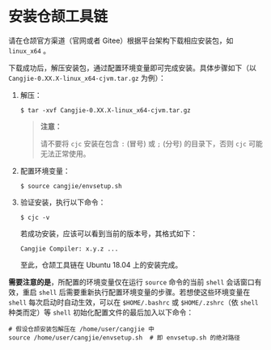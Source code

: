 # 安装仓颉工具链

请在仓颉官方渠道（官网或者 Gitee）根据平台架构下载相应安装包，如 `linux_x64` 。

下载成功后，解压安装包，通过配置环境变量即可完成安装。具体步骤如下（以 `Cangjie-0.XX.X-linux_x64-cjvm.tar.gz` 为例）：

1. 解压：

    ```shell
    $ tar -xvf Cangjie-0.XX.X-linux_x64-cjvm.tar.gz
    ```

    > **注意：**
    >
    > 请不要将 `cjc` 安装在包含 `:` (冒号) 或 `;` (分号) 的目录下，否则 `cjc` 可能无法正常使用。

2. 配置环境变量：

    ```shell
    $ source cangjie/envsetup.sh
    ```

3. 验证安装，执行以下命令：

    ```shell
    $ cjc -v
    ```

    若成功安装，应该可以看到当前的版本号，其格式如下：

    ```shell
    Cangjie Compiler: x.y.z ...
    ```

    至此，仓颉工具链在 Ubuntu 18.04 上的安装完成。

**需要注意的是**，所配置的环境变量仅在运行 `source` 命令的当前 `shell` 会话窗口有效，重启 `shell` 后需要重新执行配置环境变量的步骤。若想使这些环境变量在 `shell` 每次启动时自动生效，可以在 `$HOME/.bashrc` 或 `$HOME/.zshrc`（依 `shell` 种类而定）等 `shell` 初始化配置文件的最后加入以下命令：

```shell
# 假设仓颉安装包解压在 /home/user/cangjie 中
source /home/user/cangjie/envsetup.sh  # 即 envsetup.sh 的绝对路径
```
